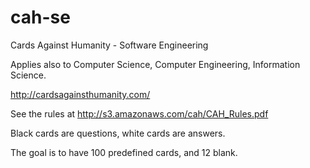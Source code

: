 cah-se
======

Cards Against Humanity - Software Engineering

Applies also to Computer Science, Computer Engineering, Information Science.

http://cardsagainsthumanity.com/

See the rules at http://s3.amazonaws.com/cah/CAH_Rules.pdf

Black cards are questions, white cards are answers.

The goal is to have 100 predefined cards, and 12 blank.

